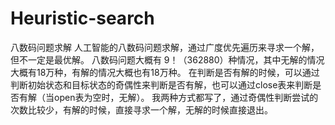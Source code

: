 # Heuristic-search
八数码问题求解
人工智能的八数码问题求解，通过广度优先遍历来寻求一个解，但不一定是最优解。
八数码问题大概有 9！（362880）种情况，其中无解的情况大概有18万种，有解的情况大概也有18万种。
在判断是否有解的时候，可以通过判断初始状态和目标状态的奇偶性来判断是否有解，也可以通过close表来判断是否有解（当open表为空时，无解）。
我两种方式都写了，通过奇偶性判断尝试的次数比较少，有解的时候，直接寻求一个解，无解的时候直接退出。

